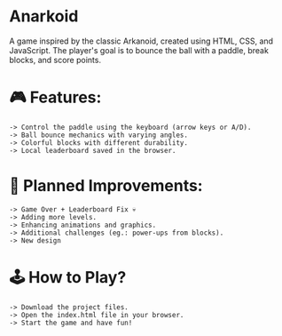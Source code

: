 # Anarkoid
A game inspired by the classic Arkanoid, created using HTML, CSS, and JavaScript. The player's goal is to bounce the ball with a paddle, break blocks, and score points.

# 🎮 Features:

    -> Control the paddle using the keyboard (arrow keys or A/D).
    -> Ball bounce mechanics with varying angles.
    -> Colorful blocks with different durability.
    -> Local leaderboard saved in the browser.

# 🚀 Planned Improvements:

    -> Game Over + Leaderboard Fix 💀
    -> Adding more levels.
    -> Enhancing animations and graphics.
    -> Additional challenges (eg.: power-ups from blocks).
    -> New design

# 🕹️ How to Play?

    -> Download the project files.
    -> Open the index.html file in your browser.
    -> Start the game and have fun!
